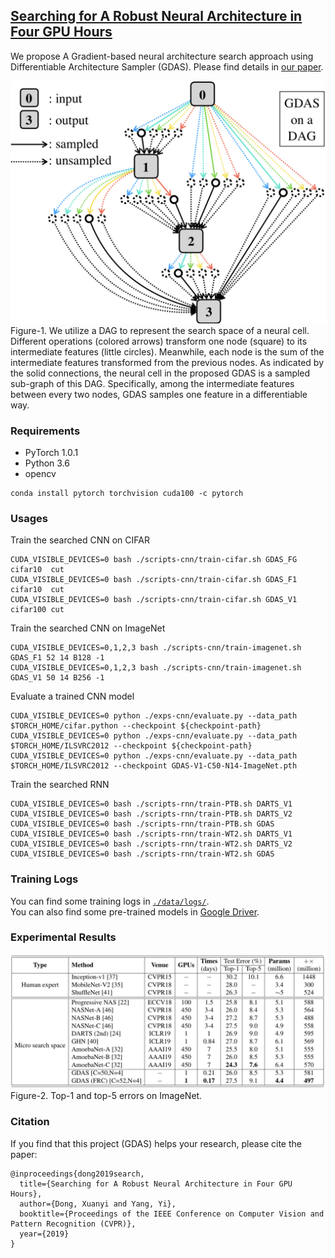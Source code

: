 ## [Searching for A Robust Neural Architecture in Four GPU Hours](http://xuanyidong.com/publication/gradient-based-diff-sampler/)

We propose A Gradient-based neural architecture search approach using Differentiable Architecture Sampler (GDAS). Please find details in [our paper](https://github.com/D-X-Y/GDAS/blob/master/data/GDAS.pdf).

<img src="data/GDAS.png" width="520">
Figure-1. We utilize a DAG to represent the search space of a neural cell. Different operations (colored arrows) transform one node (square) to its intermediate features (little circles). Meanwhile, each node is the sum of the intermediate features transformed from the previous nodes. As indicated by the solid connections, the neural cell in the proposed GDAS is a sampled sub-graph of this DAG. Specifically, among the intermediate features between every two nodes, GDAS samples one feature in a differentiable way.

### Requirements
- PyTorch 1.0.1
- Python 3.6
- opencv
```
conda install pytorch torchvision cuda100 -c pytorch
```

### Usages

Train the searched CNN on CIFAR
```
CUDA_VISIBLE_DEVICES=0 bash ./scripts-cnn/train-cifar.sh GDAS_FG cifar10  cut
CUDA_VISIBLE_DEVICES=0 bash ./scripts-cnn/train-cifar.sh GDAS_F1 cifar10  cut
CUDA_VISIBLE_DEVICES=0 bash ./scripts-cnn/train-cifar.sh GDAS_V1 cifar100 cut
```

Train the searched CNN on ImageNet
```
CUDA_VISIBLE_DEVICES=0,1,2,3 bash ./scripts-cnn/train-imagenet.sh GDAS_F1 52 14 B128 -1
CUDA_VISIBLE_DEVICES=0,1,2,3 bash ./scripts-cnn/train-imagenet.sh GDAS_V1 50 14 B256 -1
```

Evaluate a trained CNN model
```
CUDA_VISIBLE_DEVICES=0 python ./exps-cnn/evaluate.py --data_path  $TORCH_HOME/cifar.python --checkpoint ${checkpoint-path}
CUDA_VISIBLE_DEVICES=0 python ./exps-cnn/evaluate.py --data_path  $TORCH_HOME/ILSVRC2012 --checkpoint ${checkpoint-path}
CUDA_VISIBLE_DEVICES=0 python ./exps-cnn/evaluate.py --data_path  $TORCH_HOME/ILSVRC2012 --checkpoint GDAS-V1-C50-N14-ImageNet.pth
```

Train the searched RNN
```
CUDA_VISIBLE_DEVICES=0 bash ./scripts-rnn/train-PTB.sh DARTS_V1
CUDA_VISIBLE_DEVICES=0 bash ./scripts-rnn/train-PTB.sh DARTS_V2
CUDA_VISIBLE_DEVICES=0 bash ./scripts-rnn/train-PTB.sh GDAS
CUDA_VISIBLE_DEVICES=0 bash ./scripts-rnn/train-WT2.sh DARTS_V1
CUDA_VISIBLE_DEVICES=0 bash ./scripts-rnn/train-WT2.sh DARTS_V2
CUDA_VISIBLE_DEVICES=0 bash ./scripts-rnn/train-WT2.sh GDAS
```

### Training Logs
You can find some training logs in [`./data/logs/`](https://github.com/D-X-Y/GDAS/tree/master/data/logs).  
You can also find some pre-trained models in [Google Driver](https://drive.google.com/open?id=1Ofhc49xC1PLIX4O708gJZ1ugzz4td_RJ).

### Experimental Results
<img src="data/imagenet-results.png" width="700">
Figure-2. Top-1 and top-5 errors on ImageNet.

### Citation
If you find that this project (GDAS) helps your research, please cite the paper:
```
@inproceedings{dong2019search,
  title={Searching for A Robust Neural Architecture in Four GPU Hours},
  author={Dong, Xuanyi and Yang, Yi},
  booktitle={Proceedings of the IEEE Conference on Computer Vision and Pattern Recognition (CVPR)},
  year={2019}
}
```
